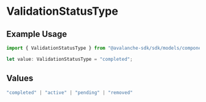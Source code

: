 # ValidationStatusType

## Example Usage

```typescript
import { ValidationStatusType } from "@avalanche-sdk/sdk/models/components";

let value: ValidationStatusType = "completed";
```

## Values

```typescript
"completed" | "active" | "pending" | "removed"
```